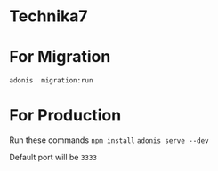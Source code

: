 # Technika7

# For Migration
``adonis  migration:run``

# For Production
Run these commands
`npm install`
``adonis serve --dev``


Default port will be `3333`